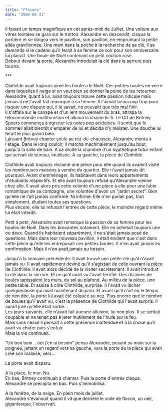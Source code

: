 ```yaml
---
title: "Flocons"
date: "2004-05-31"
---
```


Il faisait un temps magnifique en cet après-midi de Juillet. Une voiture aux vitres teintées se gara sur le trottoir. Alexandre en descendit, claqua la portière et se dirigea vers le pavillon, son pavillon, en empruntant la petite allée gravillonnée. Une main dans la poche à la recherche de sa clé, il se demanda si le cadeau qu'il ferait à sa femme ce soir pour son anniversaire lui plairait. Une boule de Noël contenant un petit cochon rose.  
Debout devant la porte, Alexandre introduisit la clé dans la serrure puis tourna.

\*\*\*

Clothilde avait toujours aimé les boules de Noël. Ces petites boules en verre dans lequelles il neige si on veut bien se donner la peine de les retourner. Alexandre, quant à lui, avait toujours trouvé cette passion ridicule mais jamais il ne l'avait fait remarqué à sa femme. Il l'aimait beaucoup trop pour risquer une dispute qui, il le savait, ne pouvaitt que très mal finir.  
Il s'affala sur le canapé et d'un lent mouvement du bras, attrapa la télécommande multifonction et alluma la chaîne hi-fi. Le CD de Britney Spears commença à égrener les notes pop acidulées. Il sentit que le sommeil allait bientôt s'emparer de lui et décida d'y résister. Une douche lui ferait le plus grand bien.  
Laissant Britney chanter seule au rez-de-chaussée, Alexandre monta à l'étage. Dans le long couloir, il marcha machinalement jusqu'au bout, jusqu'à la salle de bain. A sa droite la chambre d'un hypthétique futur enfant qui servait de bureau, inutilisée. A sa gauche, la pièce de Clothilde.

Clothilde avait toujours réclamé une pièce pour elle quand ils avaient visité les nombreuses maisons à vendre du quartier. Elle n'avait jamais dit pourquoi. Avant d'emménager, ils habitaient dans leurs appartements d'étudiants respectifs. Et elle avait toujours refusé qu'Alexandre vienne chez elle. Il avait alors pris cette volonté d'une pièce à elle pour une lubie romantique de sa compagne, une volontée d'avoir un "jardin secret". Bien qu'elle ne l'ait jamais confirmé. Ni infirmé. Elle n'en parlait pas, tout simplement, éludant toutes ses questions.  
Plus encore, elle lui refusait l'entrée de cette pièce, le moindre regard même lui était interdit.

Petit à petit, Alexandre avait remarqué la passion de sa femme pour les boules de Noël. Dans les brocantes notament. Elle en achetait toujours une ou deux. Quand ils habitaient séparément, il ne s'était jamais posé de questions. Mais dans leur nouveau pavillon, il était évident que c'est dans cette pièce qu'elle les entreposait ces petites boules. Il n'en avait jamais eu confirmation. Mais il n'en avait jamais eu besoin.

Jusqu'à la semaine précédente. Il avait trouvé une petite clé qu'il n'avait jamais vu. Il avait rapidement deviné qu'il s'agissait de celle ouvrant la pièce de Clothilde. Il avait alors décidé de la visiter secrètement. Il avait introduit la clé dans la serrure. Et ce qu'il avait vu l'avait terrifié. Des dizaines de boules tapissaient les murs, du sol au plafond. Au milieu de la pièce, une petite table. Et assise à côté Clothilde, surprise. Il l'avait vu lâcher quelquechose qui avait maintenant disparu. Et avant qu'il n'ait eu le temps de rien dire, la porte lui avait été calquée au nez. Plus encore que le nombre de boules qu'il avait vu, c'est la présence de Clothilde qui l'avait surpris. Il aurait juré qu'elle était sortie...  
Les jours suivants, elle n'avait fait aucune allusion, lui non plus. Il se sentait coupable et ne tenait pas à jeter inutilement de l'huile sur le feu.  
Mais sans cesse il pensait à cette présence inattendue et à la chose qu'il avait vu chuter puis s'enfuir.  
Mais la vie continuait.

"Un bon bain... oui j'en ai besoin" pensa Alexandre, posant sa main sur la poignée, jettant un regard vers sa gauche, vers la porte de la pièce qui avait créé son malaise, vers...

La porte avait disparu.

A la place, le mur. Nu.  
En bas, Britney continuait à chanter. Puis la porte d'entrée claqua.  
Alexandre se précipita en bas. Puis s'immobilisa.

A la fenêtre, de la neige. En plein mois de juillet.  
Alexandre s'évanouit quand il vit que derrière le voile de flocon, un oeil, gigantesque, l'observait.
